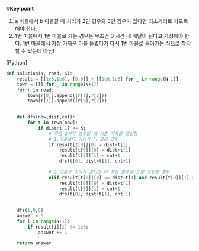 **💡Key point**

1. a 마을에서 b 마을갈 때 거리가 2인 경우와 3인 경우가 있다면 최소거리로 가도록 해야 한다.
2. 1번 마을에서 1번 마을로 가는 경우는 무조건 0 시간 내 배달이 된다고 가정해야 한다. 1번 마을에서 가장 가까운 마을 들렸다가 다시 1번 마을로 돌아가는 식으로 착각할 수 있는데 아님!

[Python]

```python
def solution(N, road, K):
    result = [[1e6,1e6], [0,0]] + [[1e6,1e6] for _ in range(N-1)]
    town = [[] for _ in range(N+1)]
    for r in road:
        town[r[0]].append((r[1],r[2]))
        town[r[1]].append((r[0],r[2]))

    
    def dfs(now,dist,cnt):        
        for t in town[now]:
            if dist+t[1] <= K:
                # 다음 2가지 경우일 때 기존 기록을 갱신함
                # 1.기존보다 거리가 더 짧은 경우                
                if result[t[0]][0] > dist+t[1]:
                    result[t[0]][0] = dist+t[1]
                    result[t[0]][1] = cnt+1
                    dfs(t[0], dist+t[1], cnt+1)
                    
                # 2.기존과 거리가 같지만 더 적은 횟수로 도달 가능한 경우
                elif result[t[0]][0] == dist+t[1] and result[t[0]][1] > cnt+1:  
                    result[t[0]][0] = dist+t[1]
                    result[t[0]][1] = cnt+1
                    dfs(t[0], dist+t[1], cnt+1)
                

    dfs(1,0,0)
    answer = 0
    for i in range(N+1):
        if result[i][1] != 1e6:
            answer += 1
    
    return answer
```